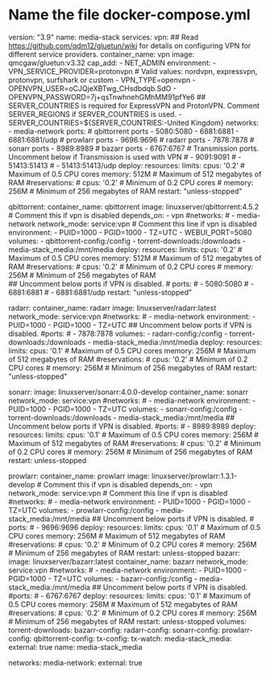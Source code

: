 # Name the file docker-compose.yml

version: "3.9"
name: media-stack
services:
  vpn:
    ## Read https://github.com/qdm12/gluetun/wiki for details on configuring VPN for different service providers.
    container_name: vpn
    image: qmcgaw/gluetun:v3.32
    cap_add:
      - NET_ADMIN
    environment:
      - VPN_SERVICE_PROVIDER=protonvpn # Valid values: nordvpn, expressvpn, protonvpn, surfshark or custom
      - VPN_TYPE=openvpn
      - OPENVPN_USER=oCJQjeXBTwg_CHsdbdqb.SdO
      - OPENVPN_PASSWORD=7j+qsTnwhnehGMhMM91pfYe6
      ## SERVER_COUNTRIES is required for ExpressVPN and ProtonVPN. Comment SERVER_REGIONS if SERVER_COUNTRIES is used.
      - SERVER_COUNTRIES=${SERVER_COUNTRIES:-United Kingdom}
    networks:
      - media-network
    ports:
      # qbittorrent ports
      - 5080:5080
      - 6881:6881
      - 6881:6881/udp
      # prowlarr ports
      - 9696:9696
      # radarr ports
      - 7878:7878
      # sonarr ports
      - 8989:8989
      # bazarr ports
      - 6767:6767
      # Transmission ports. Uncomment below if Transmission is used with VPN
      # - 9091:9091
      # - 51413:51413
      # - 51413:51413/udp
    deploy:
      resources:
        limits:
          cpus: '0.2'  # Maximum of 0.5 CPU cores
          memory: 512M  # Maximum of 512 megabytes of RAM
        #reservations:
        #  cpus: '0.2'  # Minimum of 0.2 CPU cores
        #  memory: 256M  # Minimum of 256 megabytes of RAM
    restart: "unless-stopped"

  qbittorrent:
    container_name: qbittorrent
    image: linuxserver/qbittorrent:4.5.2
    # Comment this if vpn is disabled
    depends_on:
      - vpn
    #networks:
    #  - media-network
    network_mode: service:vpn # Comment this line if vpn is disabled
    environment:
      - PUID=1000
      - PGID=1000
      - TZ=UTC
      - WEBUI_PORT=5080
    volumes:
      - qbittorrent-config:/config
      - torrent-downloads:/downloads
      - media-stack_media:/mnt/media
    deploy:
      resources:
        limits:
          cpus: '0.2'  # Maximum of 0.5 CPU cores
          memory: 512M  # Maximum of 512 megabytes of RAM
        #reservations:
        #  cpus: '0.2'  # Minimum of 0.2 CPU cores
        #  memory: 256M  # Minimum of 256 megabytes of RAM        
    ## Uncomment below ports if VPN is disabled.
    # ports:
    #   - 5080:5080
    #   - 6881:6881
    #   - 6881:6881/udp
    restart: "unless-stopped"

  radarr:
    container_name: radarr
    image: linuxserver/radarr:latest
    network_mode: service:vpn
    #networks:
    #  - media-network
    environment:
      - PUID=1000
      - PGID=1000
      - TZ=UTC
    ## Uncomment below ports if VPN is disabled.
    #ports:
    #  - 7878:7878
    volumes:
      - radarr-config:/config
      - torrent-downloads:/downloads
      - media-stack_media:/mnt/media
    deploy:
      resources:
        limits:
          cpus: '0.1'  # Maximum of 0.5 CPU cores
          memory: 256M  # Maximum of 512 megabytes of RAM
        #reservations:
        #  cpus: '0.2'  # Minimum of 0.2 CPU cores
        #  memory: 256M  # Minimum of 256 megabytes of RAM
    restart: "unless-stopped"

  sonarr:
    image: linuxserver/sonarr:4.0.0-develop
    container_name: sonarr
    network_mode: service:vpn
    #networks:
    #  - media-network
    environment:
      - PUID=1000
      - PGID=1000
      - TZ=UTC
    volumes:
      - sonarr-config:/config
      - torrent-downloads:/downloads
      - media-stack_media:/mnt/media
    ## Uncomment below ports if VPN is disabled.
    #ports:
    #  - 8989:8989
    deploy:
      resources:
        limits:
          cpus: '0.1'  # Maximum of 0.5 CPU cores
          memory: 256M  # Maximum of 512 megabytes of RAM
        #reservations:
        #  cpus: '0.2'  # Minimum of 0.2 CPU cores
        #  memory: 256M  # Minimum of 256 megabytes of RAM
    restart: unless-stopped

  prowlarr:
    container_name: prowlarr
    image: linuxserver/prowlarr:1.3.1-develop
    # Comment this if vpn is disabled
    depends_on:
      - vpn
    network_mode: service:vpn # Comment this line if vpn is disabled
    #networks:
    #  - media-network
    environment:
      - PUID=1000
      - PGID=1000
      - TZ=UTC
    volumes:
      - prowlarr-config:/config
      - media-stack_media:/mnt/media
    ## Uncomment below ports if VPN is disabled.
    # ports:
    #   - 9696:9696
    deploy:
      resources:
        limits:
          cpus: '0.1'  # Maximum of 0.5 CPU cores
          memory: 256M  # Maximum of 512 megabytes of RAM
        #reservations:
        #  cpus: '0.2'  # Minimum of 0.2 CPU cores
        #  memory: 256M  # Minimum of 256 megabytes of RAM
    restart: unless-stopped
  bazarr:
    image: linuxserver/bazarr:latest
    container_name: bazarr
    network_mode: service:vpn
    #networks:
    #  - media-network
    environment:
      - PUID=1000
      - PGID=1000
      - TZ=UTC
    volumes:
      - bazarr-config:/config
      - media-stack_media:/mnt/media
    ## Uncomment below ports if VPN is disabled.
    #ports:
    #  - 6767:6767
    deploy:
      resources:
        limits:
          cpus: '0.1'  # Maximum of 0.5 CPU cores
          memory: 256M  # Maximum of 512 megabytes of RAM
        #reservations:
        #  cpus: '0.2'  # Minimum of 0.2 CPU cores
        #  memory: 256M  # Minimum of 256 megabytes of RAM
    restart: unless-stopped
volumes:
  torrent-downloads:
  bazarr-config:
  radarr-config:
  sonarr-config:
  prowlarr-config:
  qbittorrent-config:
  tx-config:
  tx-watch:
  media-stack_media:
    external: true
    name: media-stack_media

networks:
  media-network:
    external: true
